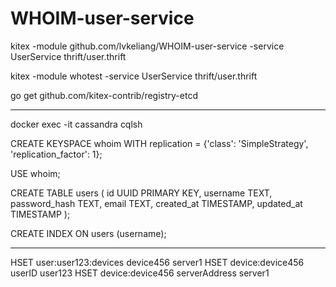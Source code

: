 # WHOIM-user-service

kitex -module github.com/lvkeliang/WHOIM-user-service -service UserService thrift/user.thrift

kitex -module whotest -service UserService thrift/user.thrift

go get github.com/kitex-contrib/registry-etcd

------------------------

docker exec -it cassandra cqlsh

CREATE KEYSPACE whoim WITH replication = {'class': 'SimpleStrategy', 'replication_factor': 1};

USE whoim;

CREATE TABLE users (
id UUID PRIMARY KEY,
username TEXT,
password_hash TEXT,
email TEXT,
created_at TIMESTAMP,
updated_at TIMESTAMP
);

CREATE INDEX ON users (username);

------------------------

HSET user:user123:devices device456 server1
HSET device:device456 userID user123
HSET device:device456 serverAddress server1
